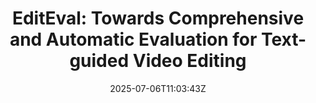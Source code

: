 ---
title: "EditEval: Towards Comprehensive and Automatic Evaluation for Text-guided Video Editing"
authors:
- Bingshuai Liu
- Ante Wang
- Zijun Min
- Chenyang Lyu
- Longyue Wang
- Zhihao Wang
- Xu Han
- Peng Li
- Jinsong Su
author_notes:
- "共同一作"
- "共同一作"
- "共同一作"
- 
- 
- 
- 
- 
- "通讯作者"
date: "2025-07-06T11:03:43Z"
publishDate: "2025-07-06T11:03:43Z"
publication_types: [direction7]
publication: "**In Proceedings of ACM Multimedia 2025.** (CCF-A类)"
---